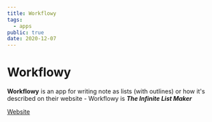 ```yaml
---
title: Workflowy
tags:
  - apps
public: true
date: 2020-12-07
---
```


# Workflowy

**Workflowy** is an app for writing note as lists (with outlines) or how it's described on their website - Workflowy is ***The Infinite List Maker***

[Website](https://workflowy.com/)
